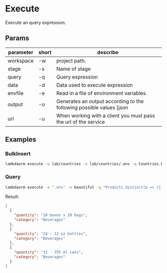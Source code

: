 # Execute

Execute an query expression.

## Params

| parameter	| short | describe 																																									|
|-----------|-------|-------------------------------------------------------------------------------------------|
|workspace	| -w 		| project path.																																							|
|stage			| -s 		| Name of stage																																							|
|query			| -q 		| Query expression																																					|
|data				| -d 		| Data used to execute expression																														|
|envfile		| -e 		| Read in a file of environment variables.																									|
|output			| -o 		| Generates an output according to the following possible values [json|beautiful|light|yaml]|
|url				| -u 		| When working with a client you must pass the url of the service	                          |

## Examples

### BulkInsert

```sh
lambdaorm execute -w lab/countries -e lab/countries/.env -q Countries.bulkInsert().include(p => p.states) -d ./lab/countries/countries.json
```

### Query

```sh
lambdaorm execute -e ".env" -o beautiful -q "Products.distinct(p => ({ quantity: p.quantity, category: p.category.name })).sort(p => p.category).page(1,3)"
```

Result:

```json
[
  {
    "quantity": "10 boxes x 20 bags",
    "category": "Beverages"
  },
  {
    "quantity": "24 - 12 oz bottles",
    "category": "Beverages"
  },
  {
    "quantity": "12 - 355 ml cans",
    "category": "Beverages"
  }
]
```
